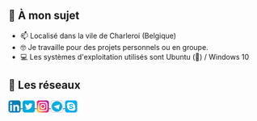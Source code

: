 ## 👨 À mon sujet

- 📫 Localisé dans la vile de Charleroi (Belgique)
- 🤓 Je travaille pour des projets personnels ou en groupe.
- 💻 Les systèmes d'exploitation utilisés sont Ubuntu (🐧) / Windows 10

## 🔗 Les réseaux
<p align="left">
  <a href="https://www.linkedin.com/in/mario-cnockaert-08a33a1a4/" target="blank">
    <img align="center" src="https://github.com/MarioC-IRL/MarioC-IRL/blob/main/img/Linkedin_x24.png"></img>
  </a>
  <a href="https://twitter.com/MarioC_IRL" target="blank">
     <img align="center" src="https://github.com/MarioC-IRL/MarioC-IRL/blob/main/img/Twitter_x24.png"></img>
  </a>
  <a href="https://www.instagram.com/mario_cnockaert/" target="blank">
    <img align="center" src="https://github.com/MarioC-IRL/MarioC-IRL/blob/main/img/Instagram_x24.png"></img>
  </a>
  <a href="https://t.me/MCnockaert" target="blank">
     <img align="center" src="https://github.com/MarioC-IRL/MarioC-IRL/blob/main/img/Telegram_x24.png"></img>
  </a>
  <a href="https://join.skype.com/invite/nEaHe5Vka9Jj" target="blank">
    <img align="center" src="https://github.com/MarioC-IRL/MarioC-IRL/blob/main/img/Skype_x24.png"></img>
  </a>
</p>
